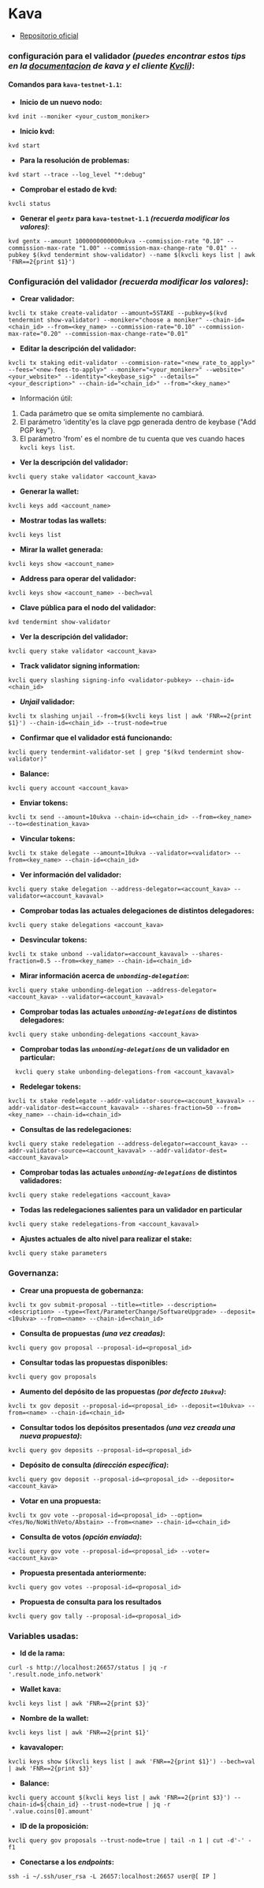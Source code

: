 # Kava

- [Repositorio oficial](https://github.com/Kava-Labs/kava)

### configuración para el validador _(puedes encontrar estos tips en la [documentacion](https://kava.network/docs/validators/validator-setup.html#validator-setup) de kava y el cliente [Kvcli](https://kava.network/docs/gaia/kvcli.html#gaia-cli))_:

#### Comandos para `kava-testnet-1.1`:
* **Inicio de un nuevo nodo:**

```
kvd init --moniker <your_custom_moniker>
```

* **Inicio kvd:**
```
kvd start
```

* **Para la resolución de problemas:**
```
kvd start --trace --log_level "*:debug"
```

* **Comprobar el estado de kvd:**
```
kvcli status
```

* **Generar el _`gentx`_ para `kava-testnet-1.1` _(recuerda modificar los valores)_**:
```
kvd gentx --amount 1000000000000ukva --commission-rate "0.10" --commission-max-rate "1.00" --commission-max-change-rate "0.01" --pubkey $(kvd tendermint show-validator) --name $(kvcli keys list | awk 'FNR==2{print $1}')
```

### Configuración del validador _(recuerda modificar los valores)_:
* **Crear validador:**
```
kvcli tx stake create-validator --amount=5STAKE --pubkey=$(kvd tendermint show-validator) --moniker="choose a moniker" --chain-id=<chain_id> --from=<key_name> --commission-rate="0.10" --commission-max-rate="0.20" --commission-max-change-rate="0.01"
```

* **Editar la descripción del validador:**
```
kvcli tx staking edit-validator --commision-rate="<new_rate_to_apply>" --fees="<new-fees-to-apply>" --moniker="<your_moniker>" --website="<your_website>" --identity="<keybase_sig>" --details="<your_description>" --chain-id="<chain_id>" --from="<key_name>"
```

  * Información útil:
  1. Cada parámetro que se omita simplemente no cambiará.
  2. El parámetro 'identity'es la clave pgp generada dentro de keybase ("Add PGP key").
  3. El parámetro 'from' es el nombre de tu cuenta que ves cuando haces `kvcli keys list`.

* **Ver la descripción del validador:**
```
kvcli query stake validator <account_kava>
```

* **Generar la wallet:**
```
kvcli keys add <account_name>
```

* **Mostrar todas las wallets:**
```
kvcli keys list
```

* **Mirar la wallet generada:**
```
kvcli keys show <account_name>
```

* **Address para operar del validador:**
```
kvcli keys show <account_name> --bech=val
```

* **Clave pública para el nodo del validador:**
```
kvd tendermint show-validator
```

* **Ver la descripción del validador:**
```
kvcli query stake validator <account_kava>
```

* **Track validator signing information:**
```
kvcli query slashing signing-info <validator-pubkey> --chain-id=<chain_id>
```

* **_Unjail_ validador:**
```
kvcli tx slashing unjail --from=$(kvcli keys list | awk 'FNR==2{print $1}') --chain-id=<chain_id> --trust-node=true
```

* **Confirmar que el validador está funcionando:**
```
kvcli query tendermint-validator-set | grep "$(kvd tendermint show-validator)"
```

* **Balance:**
```
kvcli query account <account_kava>
```

* **Enviar tokens:**
```
kvcli tx send --amount=10ukva --chain-id=<chain_id> --from=<key_name> --to=<destination_kava>
```

* **Vincular tokens:**
```
kvcli tx stake delegate --amount=10ukva --validator=<validator> --from=<key_name> --chain-id=<chain_id>
```

* **Ver información del validador:**
```
kvcli query stake delegation --address-delegator=<account_kava> --validator=<account_kavaval>
```

* **Comprobar todas las actuales delegaciones de distintos delegadores:**
```
kvcli query stake delegations <account_kava>
```

* **Desvincular tokens:**
```
kvcli tx stake unbond --validator=<account_kavaval> --shares-fraction=0.5 --from=<key_name> --chain-id=<chain_id>
```

* **Mirar información acerca de _`unbonding-delegation`_:**
```
kvcli query stake unbonding-delegation --address-delegator=<account_kava> --validator=<account_kavaval>
```

* **Comprobar todas las actuales _`unbonding-delegations`_ de distintos delegadores:**
```
kvcli query stake unbonding-delegations <account_kava>
```

* **Comprobar todas las _`unbonding-delegations`_ de un validador en particular:**
```
  kvcli query stake unbonding-delegations-from <account_kavaval>
```

* **Redelegar tokens:**
```
kvcli tx stake redelegate --addr-validator-source=<account_kavaval> --addr-validator-dest=<account_kavaval> --shares-fraction=50 --from=<key_name> --chain-id=<chain_id>
```

* **Consultas de las redelegaciones:**
```
kvcli query stake redelegation --address-delegator=<account_kava> --addr-validator-source=<account_kavaval> --addr-validator-dest=<account_kavaval>
```

* **Comprobar todas las actuales _`unbonding-delegations`_ de distintos validadores:**
```
kvcli query stake redelegations <account_kava>
```

* **Todas las redelegaciones salientes para un validador en particular**
```
kvcli query stake redelegations-from <account_kavaval>
```

* **Ajustes actuales de alto nivel para realizar el stake:**
```
kvcli query stake parameters
```

### Governanza:
* **Crear una propuesta de gobernanza:**
```
kvcli tx gov submit-proposal --title=<title> --description=<description> --type=<Text/ParameterChange/SoftwareUpgrade> --deposit=<10ukva> --from=<name> --chain-id=<chain_id>
```

* **Consulta de propuestas _(una vez creadas)_:**
```
kvcli query gov proposal --proposal-id=<proposal_id>
```

* **Consultar todas las propuestas disponibles:**
```
kvcli query gov proposals
```

* **Aumento del depósito de las propuestas _(por defecto `10ukva`)_:**
```
kvcli tx gov deposit --proposal-id=<proposal_id> --deposit=<10ukva> --from=<name> --chain-id=<chain_id>
```

* **Consultar todos los depósitos presentados _(una vez creada una nueva propuesta)_:**
```
kvcli query gov deposits --proposal-id=<proposal_id>
```

* **Depósito de consulta _(dirección específica)_:**
```
kvcli query gov deposit --proposal-id=<proposal_id> --depositor=<account_kava>
```

* **Votar en una propuesta:**
```
kvcli tx gov vote --proposal-id=<proposal_id> --option=<Yes/No/NoWithVeto/Abstain> --from=<name> --chain-id=<chain_id>
```

* **Consulta de votos _(opción enviada)_:**
```
kvcli query gov vote --proposal-id=<proposal_id> --voter=<account_kava>
```

* **Propuesta presentada anteriormente:**
```
kvcli query gov votes --proposal-id=<proposal_id>
```

* **Propuesta de consulta para los resultados**
```
kvcli query gov tally --proposal-id=<proposal_id>
```

### Variables usadas:
* **Id de la rama:**
```
curl -s http://localhost:26657/status | jq -r '.result.node_info.network'
```

* **Wallet kava:**
```
kvcli keys list | awk 'FNR==2{print $3}'
```

* **Nombre de la wallet:**
```
kvcli keys list | awk 'FNR==2{print $1}'
```

* **kavavaloper:**
```
kvcli keys show $(kvcli keys list | awk 'FNR==2{print $1}') --bech=val | awk 'FNR==2{print $3}'
```

* **Balance:**
```
kvcli query account $(kvcli keys list | awk 'FNR==2{print $3}') --chain-id=${chain_id} --trust-node=true | jq -r '.value.coins[0].amount'
```
* **ID de la proposición:**
```
kvcli query gov proposals --trust-node=true | tail -n 1 | cut -d'-' -f1
```

* **Conectarse a los _endpoints_:**
```
ssh -i ~/.ssh/user_rsa -L 26657:localhost:26657 user@[ IP ]
```

